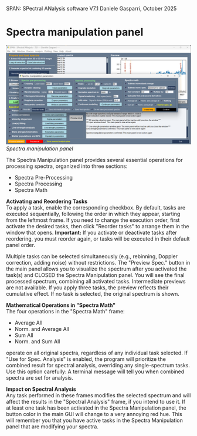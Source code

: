SPAN: SPectral ANalysis software V7.1
Daniele Gasparri, October 2025

# Spectra manipulation panel #

![Spectra manipulation](img/spectra_manipulation.png)
*Spectra manipulation panel*


The Spectra Manipulation panel provides several essential operations for processing spectra, organized into three sections:

- Spectra Pre-Processing
- Spectra Processing
- Spectra Math


**Activating and Reordering Tasks**  
To apply a task, enable the corresponding checkbox.
By default, tasks are executed sequentially, following the order in which they appear, starting from the leftmost frame.
If you need to change the execution order, first activate the desired tasks, then click "Reorder tasks" to arrange them in the window that opens.
**Important:** If you activate or deactivate tasks after reordering, you must reorder again, or tasks will be executed in their default panel order.

Multiple tasks can be selected simultaneously (e.g., rebinning, Doppler correction, adding noise) without restrictions.
The "Preview Spec." button in the main panel allows you to visualize the spectrum after you activated the task(s) and CLOSED the Spectra Manipulation panel.
You will see the final processed spectrum, combining all activated tasks.
Intermediate previews are not available. If you apply three tasks, the preview reflects their cumulative effect.
If no task is selected, the original spectrum is shown.


**Mathematical Operations in "Spectra Math"**  
The four operations in the "Spectra Math" frame:

- Average All
- Norm. and Average All
- Sum All
- Norm. and Sum All 

operate on all original spectra, regardless of any individual task selected. If "Use for Spec. Analysis" is enabled, the program will prioritize the combined result for spectral analysis, overriding any single-spectrum tasks. Use this option carefully: A terminal message will tell you when combined spectra are set for analysis.


**Impact on Spectral Analysis**  
Any task performed in these frames modifies the selected spectrum and will affect the results in the "Spectral Analysis" frame, if you intend to use it.
If at least one task has been activated in the Spectra Manipulation panel, the button color in the main GUI will change to a very annoying red hue. This will remember you that you have active tasks in the Spectra Manipulation panel that are modifying your spectra.
